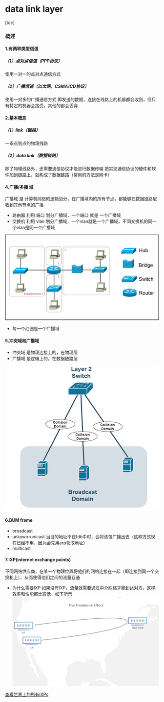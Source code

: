 # data link layer
[toc]

### 概述

#### 1.有两种类型信道

##### （1）点对点信道（PPP协议）
使用一对一的点对点通信方式

##### （2）广播信道（以太网，CSMA/CD协议）
使用一对多的广播通信方式
即发送的数据，连接在线路上的机器都会收到，但只有特定的机器会接受，其他的都会丢弃

#### 2.基本概念

##### （1）link（链路）
一条点到点的物理线路

##### （2）data link（数据链路）
除了物理线路外，还需要通信协议才能进行数据传输
把实现通信协议的硬件和软件加到链路上，就构成了数据链路（常用的方法是网卡）

#### 4.广播/多播 域
广播域 是 计算机网络的逻辑划分，在广播域内的所有节点，都能够在数据链路层收到其他节点的广播
* 路由器 利用 端口 划分广播域，一个端口 就是 一个广播域
* 交换机 利用 vlan 划分广播域，一个vlan就是一个广播域，不同交换机的同一个vlan是同一个广播域

![](./imgs/overview_02.jpg)
* 每一个红圈是一个广播域

#### 5.冲突域和广播域
* 冲突域 是物理连接上的，在物理层
* 广播域 是逻辑上的，在数据链路层

![](./imgs/overview_01.png)


#### 6.BUM frame
* broadcast
* unkown-unicast
  当目的地址不在fdb中时，会将该包广播出去（这种方式现在已经不用，因为会先用arp获取地址）
* multicast

#### 7.IXP(internet exchange points)
不同网络供应商，在某一个物理位置将他们的网络连接在一起（即连接到同一个交换机上），从而使得他们之间的流量互通

* 为什么需要IXP
如果没有IXP，流量就需要通过中介网络才能到达对方，这样效率和性能都比较低，如下所示
![](./imgs/overview_02.png)

[查看世界上的所有IXPs](https://www.internetexchangemap.com/)
